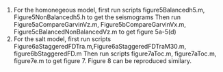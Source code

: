 1. For the homonegeous model, first run scripts figure5Balancedh5.m,  Figure5NonBalancedh5.h
    to get the seismograms
    Then run Figure5aCompareGarvinVz.m, Figure5bCompareGarvinVx.m, Figure5cBalancedNonBalancedVz.m
    to get figure 5a-5(d)
2. For the salt model, first run scripts Figure6aStaggeredFDTra.m,Figure6aStaggeredFDTraM30.m, figure6bStaggeredFD.m
    Then run scripts figure7aToc.m, figure7aToc.m, figure7e.m to get figure 7.
    Figure 8 can be reproduced similary. 
